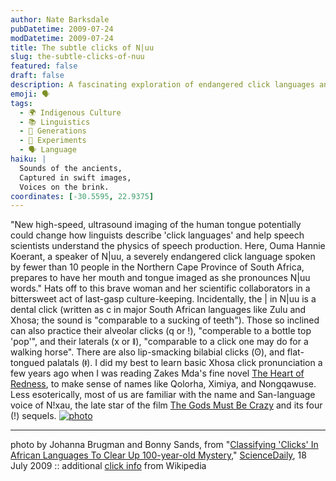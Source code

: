 ```yaml
---
author: Nate Barksdale
pubDatetime: 2009-07-24
modDatetime: 2009-07-24
title: The subtle clicks of N|uu
slug: the-subtle-clicks-of-nuu
featured: false
draft: false
description: A fascinating exploration of endangered click languages and cutting-edge imaging technology.
emoji: 🗣️
tags:
  - 🌍 Indigenous Culture
  - 📚 Linguistics
  - 👥 Generations
  - 🧪 Experiments
  - 🗣️ Language
haiku: |
  Sounds of the ancients,  
  Captured in swift images,  
  Voices on the brink.
coordinates: [-30.5595, 22.9375]
---
```


"New high-speed, ultrasound imaging of the human tongue potentially could change how linguists describe 'click languages' and help speech scientists understand the physics of speech production. Here, Ouma Hannie Koerant, a speaker of N|uu, a severely endangered click language spoken by fewer than 10 people in the Northern Cape Province of South Africa, prepares to have her mouth and tongue imaged as she pronounces N|uu words." Hats off to this brave woman and her scientific collaborators in a bittersweet act of last-gasp culture-keeping. Incidentally, the | in N|uu is a dental click (written as c in major South African languages like Zulu and Xhosa; the sound is "comparable to a sucking of teeth"). Those so inclined can also practice their alveolar clicks (q or !), "comperable to a bottle top 'pop'", and their laterals (x or ǁ), "comparable to a click one may do for a walking horse". There are also lip-smacking bilabial clicks (ʘ), and flat-tongued palatals (ǂ). I did my best to learn basic Xhosa click pronunciation a few years ago when I was reading Zakes Mda's fine novel [The Heart of Redness](https://www.google.com/search?q=%22The%20Heart%20of%20Redness%22%20amazon.com), to make sense of names like Qolorha, Ximiya, and Nongqawuse. Less esoterically, most of us are familiar with the name and San-language voice of N!xau, the late star of the film [The Gods Must Be Crazy](http://en.wikipedia.org/wiki/The_Gods_Must_Be_Crazy) and its four (!) sequels. [![photo](http://culture-making.com/media/090715131551-large.jpg)](http://www.sciencedaily.com/releases/2009/07/090715131551.htm)

---

photo by Johanna Brugman and Bonny Sands, from "[Classifying 'Clicks' In African Languages To Clear Up 100-year-old Mystery](http://web.archive.org/web/20240523124537/https://www.sciencedaily.com/releases/2009/07/090715131551.htm)," [ScienceDaily](http://web.archive.org/web/20240523124537/https://www.sciencedaily.com/releases/2009/07/090715131551.htm), 18 July 2009 :: additional [click info](http://en.wikipedia.org/wiki/Click_consonant) from Wikipedia

